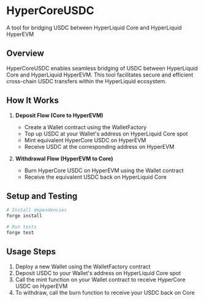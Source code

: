 # HyperCoreUSDC
A tool for bridging USDC between HyperLiquid Core and HyperLiquid HyperEVM

## Overview
HyperCoreUSDC enables seamless bridging of USDC between HyperLiquid Core and HyperLiquid HyperEVM. This tool facilitates secure and efficient cross-chain USDC transfers within the HyperLiquid ecosystem.

## How It Works
1. **Deposit Flow (Core to HyperEVM)**
   - Create a Wallet contract using the WalletFactory
   - Top up USDC at your Wallet's address on HyperLiquid Core spot
   - Mint equivalent HyperCore USDC on HyperEVM 
   - Receive USDC at the corresponding address on HyperEVM

2. **Withdrawal Flow (HyperEVM to Core)**
   - Burn HyperCore USDC on HyperEVM using the Wallet contract
   - Receive the equivalent USDC back on HyperLiquid Core

## Setup and Testing
```bash
# Install dependencies
forge install

# Run tests
forge test
```

## Usage Steps
1. Deploy a new Wallet using the WalletFactory contract
2. Deposit USDC to your Wallet's address on HyperLiquid Core spot
3. Call the mint function on your Wallet contract to receive HyperCore USDC on HyperEVM
4. To withdraw, call the burn function to receive your USDC back on Core
